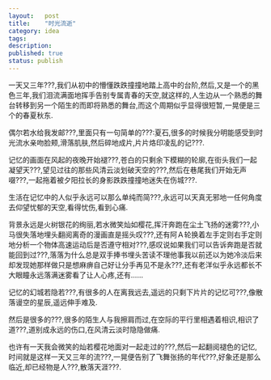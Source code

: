 ```yaml
---
layout:   post
title:    "时光流逝"
category: idea
tags:     
description: 
published: true
status: publish
---
```


一天又三年???,我们从初中的懵懂跌跌撞撞地踏上高中的台阶,然后,又是一个的黑色三年,我们泪流满面地挥手告别专属青春的天空,就这样的,人生边从一个熟悉的舞台转移到另一个陌生的而即将熟悉的舞台,而这个周期似乎显得很短暂,一晃便是三个的春夏秋东.

偶尔若水给我发邮???,里面只有一句简单的???:夏石,很多的时候我分明能感受到时光流水亲吻脸颊,滑落肌肤,然后碎地成片,片片烙印凌乱的记???.

记忆的画面在风起的夜晚开始褪???,苍白的只剩余下模糊的轮廓,在街头我们一起凝望天???,望见过往的那些风清云淡划破天空的???,然后在巷尾我们开始无声啜???,一起拖着被夕阳拉长的身影跌跌撞撞地迷失在伤城???.

生活在记忆中的人似乎永远可以那么单纯而简???,永远可以天真无邪地一任何角度去仰望忧郁的天空,看得忧伤,看到心痛.

背景永远是火树银花的绚丽,若水微笑灿如樱花,挥汗奔跑在尘土飞扬的迷雾???,小马很失落地埋头翻阅离奇的漫画直是摇头叹???,还有阿Ａ轮换着左手定则右手定则地分析一个物体高速运动后是否遵守相对???,感叹说如果我们可以告诉奔跑是否就能回到过???,落落为什么总是双手捧书埋头苦读不理他事我以前还以为她冷淡后来却发现她那样做只是想麻痹自己好让分手再见不是永???,还有老洋似乎永远都长不大眼瞳永远落满迷雾看了让人心疼,还有......

记忆的幻城若隐若???,有很多的人在离我远去,遥远的只剩下片片的记忆可???,像散落谩空的星辰,遥远伸手难及.

然后是很多的???,很多的陌生人与我擦肩而过,在空际的平行里相遇着相识,相识了道???,道别成永远的伤口,在风清云淡时隐隐做痛.

也许有一天我会微笑的灿若樱花地面对一起走过的???,然后一起翻阅褪色的记忆,时间就是这样一天又三年的流???,一晃便告别了飞舞张扬的年代???,好象还是那么临近,却已经物是人???,散落天涯???.